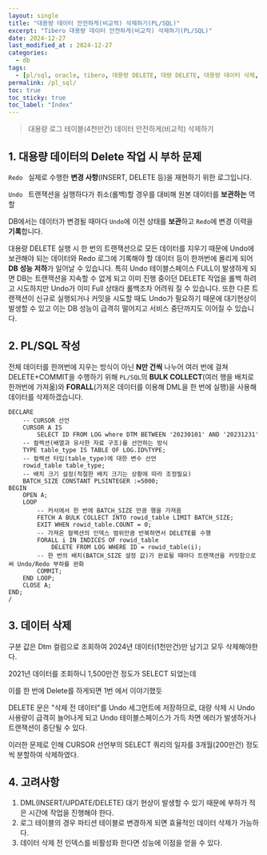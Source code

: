 ```yaml
---
layout: single
title: "대용량 데이터 안전하게(비교적) 삭제하기(PL/SQL)"
excerpt: "Tibero 대용량 데이터 안전하게(비교적) 삭제하기(PL/SQL)"	
date: 2024-12-27
last_modified_at : 2024-12-27
categories: 
  - db
tags:
  - [pl/sql, oracle, tibero, 대용량 DELETE, 대량 DELETE, 대용량 데이터 삭제, 대용량 테이블 삭제]
permalink: /pl_sql/
toc: true
toc_sticky: true
toc_label: "Index"
---
```


> 대용량 로그 테이블(4천만건) 데이터 안전하게(비교적) 삭제하기

## 1. 대용량 데이터의 Delete 작업 시 부하 문제
 `Redo `  실제로 수행한 **변경 사항**(INSERT, DELETE 등)을 재현하기 위한 로그입니다.

 `Undo `  트랜잭션을 실행하다가 취소(롤백)할 경우를 대비해 원본 데이터를 **보관하는** 역할 

DB에서는 데이터가 변경될 때마다 `Undo`에 이전 상태를 **보관**하고 `Redo`에 변경 이력을 **기록**합니다.

대용량 DELETE 실행 시 한 번의 트랜잭션으로 모든 데이터를 지우기 때문에 Undo에 보관해야 되는 데이터와 Redo 로그에 기록해야 할 데이터 등이 한꺼번에 몰리게 되어 **DB 성능 저하**가 일어날 수 있습니다. 특히 Undo 테이블스페이스 FULL이 발생하게 되면 DB는 트랜잭션을 지속할 수 없게 되고 이미 진행 중이던 DELETE 작업을 롤백 하려고 시도하지만 Undo가 이미 Full 상태라 롤백조차 어려워 질 수 있습니다. 또한 다른 트랜잭션이 신규로 실행되거나 커밋을 시도할 때도 Undo가 필요하기 때문에 대기현상이 발생할 수 있고 이는 DB 성능이 급격히 떨어지고 서비스 중단까지도 이어질 수 있습니다.

## 2. PL/SQL 작성

전체 데이터를 한꺼번에 지우는 방식이 아닌 **N만 건씩** 나누어 여러 번에 걸쳐 DELETE+COMMIT을 수행하기 위해 `PL/SQL`의  **BULK COLLECT**(여러 행을 배치로 한꺼번에 가져옮)와 **FORALL**(가져온 데이터를 이용해 DML을 한 번에 실행)을 사용해 데이터를 삭제하겠습니다.

```plsql
DECLARE 
	-- CURSOR 선언
	CURSOR A IS
		SELECT ID FROM LOG where DTM BETWEEN '20230101' AND '20231231'
	-- 컬렉션(배열과 유사한 자료 구조)를 선언하는 방식
	TYPE table_type IS TABLE OF LOG.ID%TYPE;
	-- 컬렉션 타입(table_type)에 대한 변수 선언
	rowid_table table_type;
	-- 배치 크기 설정(적절한 배치 크기는 상황에 따라 조정필요)
	BATCH_SIZE CONSTANT PLSINTEGER :=5000;
BEGIN
	OPEN A;
	LOOP
		-- 커서에서 한 번에 BATCH_SIZE 만큼 행을 가져옴
		FETCH A BULK COLLECT INTO rowid_table LIMIT BATCH_SIZE;
		EXIT WHEN rowid_table.COUNT = 0;
		-- 가져온 컬렉션의 인덱스 범위만큼 반복하면서 DELETE를 수행
		FORALL i IN INDICES OF rowid_table
			DELETE FROM LOG WHERE ID = rowid_table(i);
		-- 한 번의 배치(BATCH_SIZE 설정 값)가 완료될 때마다 트랜잭션을 커밋함으로써 Undo/Redo 부하를 완화
		COMMIT;
	END LOOP;
	CLOSE A;
END;
/
```



## 3.  데이터 삭제
구분 값은 Dtm 컬럼으로 조회하여 2024년 데이터(1천만건)만 남기고 모두 삭제해야한다. 

2021년 데이터를 조회하니 1,500만건 정도가 SELECT 되었는데

이를 한 번에 Delete를 하게되면 1번 에서 이야기했듯 

DELETE 문은 "삭제 전 데이터"를 Undo 세그먼트에 저장하므로, 대량 삭제 시 Undo 사용량이 급격히 늘어나게 되고 Undo 테이블스페이스가 가득 차면 에러가 발생하거나 트랜잭션이 중단될 수 있다. 

이러한 문제로 인해 CURSOR 선언부의 SELECT  쿼리의 일자를 3개월(200만건) 정도씩 분할하여 삭제하였다.



## 4. 고려사항

1. DML(INSERT/UPDATE/DELETE) 대기 현상이 발생할 수 있기 때문에 부하가 적은 시간에 작업을 진행해야 한다.
2. 로그 테이블의 경우 파티션 테이블로 변경하게 되면 효율적인 데이터 삭제가 가능하다.
3. 데이터 삭제 전 인덱스를 비활성화 한다면 성능에 이점을 얻을 수 있다.
